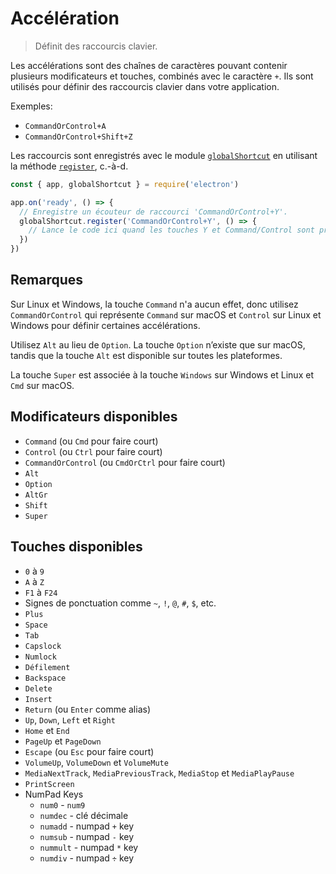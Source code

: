 # Accélération

> Définit des raccourcis clavier.

Les accélérations sont des chaînes de caractères pouvant contenir plusieurs modificateurs et touches, combinés avec le caractère `+`. Ils sont utilisés pour définir des raccourcis clavier dans votre application.

Exemples:

* `CommandOrControl+A`
* `CommandOrControl+Shift+Z`

Les raccourcis sont enregistrés avec le module [`globalShortcut`](global-shortcut.md) en utilisant la méthode [`register`](global-shortcut.md#globalshortcutregisteraccelerator-callback), c.-à-d.

```javascript
const { app, globalShortcut } = require('electron')

app.on('ready', () => {
  // Enregistre un écouteur de raccourci 'CommandOrControl+Y'.
  globalShortcut.register('CommandOrControl+Y', () => {
    // Lance le code ici quand les touches Y et Command/Control sont pressés en même temps.
  })
})
```

## Remarques

Sur Linux et Windows, la touche `Command` n'a aucun effet, donc utilisez `CommandOrControl` qui représente `Command` sur macOS et `Control` sur Linux et Windows pour définir certaines accélérations.

Utilisez `Alt` au lieu de `Option`. La touche `Option` n’existe que sur macOS, tandis que la touche `Alt` est disponible sur toutes les plateformes.

La touche `Super` est associée à la touche `Windows` sur Windows et Linux et `Cmd` sur macOS.

## Modificateurs disponibles

* `Command` (ou `Cmd` pour faire court)
* `Control` (ou `Ctrl` pour faire court)
* `CommandOrControl` (ou `CmdOrCtrl` pour faire court)
* `Alt`
* `Option`
* `AltGr`
* `Shift`
* `Super`

## Touches disponibles

* `0` à `9`
* `A` à `Z`
* `F1` à `F24`
* Signes de ponctuation comme `~`, `!`, `@`, `#`, `$`, etc.
* `Plus`
* `Space`
* `Tab`
* `Capslock`
* `Numlock`
* `Défilement`
* `Backspace`
* `Delete`
* `Insert`
* `Return` (ou `Enter` comme alias)
* `Up`, `Down`, `Left` et `Right`
* `Home` et `End`
* `PageUp` et `PageDown`
* `Escape` (ou `Esc` pour faire court)
* `VolumeUp`, `VolumeDown` et `VolumeMute`
* `MediaNextTrack`, `MediaPreviousTrack`, `MediaStop` et `MediaPlayPause`
* `PrintScreen`
* NumPad Keys 
  * `num0` - `num9`
  * `numdec` - clé décimale
  * `numadd` - numpad `+` key
  * `numsub` - numpad `-` key
  * `nummult` - numpad `*` key
  * `numdiv` - numpad `÷` key